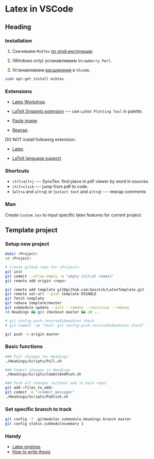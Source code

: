 # Latex in VSCode

## Heading

### Installation

1) Скачиваем `MikTex` [по этой инструкции](https://miktex.org/download).

2) (Windows only) устанавливаем `Strawberry Perl`.

3) Устанавливаем [расширения](#extensions) в `VScode`.

```bash
sudo apt-get install miktex
```

### Extensions

- [Latex Workshop](https://marketplace.visualstudio.com/items?itemName=James-Yu.latex-workshop).

- [LaTeX Snippets extension](https://marketplace.visualstudio.com/items?itemName=JeffersonQin.latex-snippets-jeff) --- use `LaTeX Plotting Tool` in palette.

- [Paste image](https://marketplace.visualstudio.com/items?itemName=mushan.vscode-paste-image).

- [Rewrap](https://marketplace.visualstudio.com/items?itemName=stkb.rewrap).

DO NOT install following extension:

- [Latex](https://marketplace.visualstudio.com/items?itemName=mathematic.vscode-latex).

- [LaTeX language support](https://marketplace.visualstudio.com/items?itemName=torn4dom4n.latex-support).

### Shortcuts

- `ctrl+alt+j` --- SyncTex: find place in pdf viewer by word in sources.
- `ctrl+click` --- jump from pdf to code.
- (`alt+a` and `alt+q`) or (`select text` and `alt+q`) --- rewrap comments

### Man

Create `Custom.tex` to input specific latex features for current project.


## Template project

### Setup new project

```bash
mkdir <Project>
cd <Project>

# Create github repo for <Project>
git init
git commit --allow-empty -m "empty initial commit"
git remote add origin <repo>

git remote add template git@github.com:Gosstik/LatexTemplate.git
git remote set-url --push template DISABLE
git fetch template
git rebase template/master
git submodule update --init --remote --recursive --rebase
cd Headings && git checkout master && cd ..

# git config push.recurseSubmodules check
# git commit -am "feat: git config push.recurseSubmodules check"

git push -u origin master
```


### Basic functions

```bash
### Pull changes for Headings
./Headings/Scripts/Pull.sh

### Commit changes in Headings
./Headings/Scripts/CommitAndPush.sh

### Push all changes (without add in main repo)
git add <files_to_add>
git commit -m "<commit_message>"
./Headings/Scripts/Publish.sh
```


### Set specific branch to track

```bash
git config -f .gitmodules submodule.Headings.branch master
git config status.submodulesummary 1
```


### Handy

- [Latex engines](https://www.overleaf.com/learn/latex/Articles/What%27s_in_a_Name%3A_A_Guide_to_the_Many_Flavours_of_TeX).
- [How to wrile thesis](https://www.overleaf.com/learn/latex/How_to_Write_a_Thesis_in_LaTeX_(Part_1)%3A_Basic_Structure)
